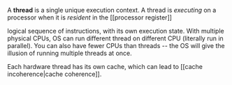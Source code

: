 A **thread** is a single unique execution context. A thread is _executing_ on a processor when it is _resident_ in the [[processor register]]



logical sequence of instructions, with its own execution state. With multiple physical CPUs, OS can run different thread on different CPU (literally run in parallel). You can also have fewer CPUs than threads -- the OS will give the illusion of running multiple threads at once.

Each hardware thread has its own cache, which can lead to [[cache incoherence|cache coherence]].